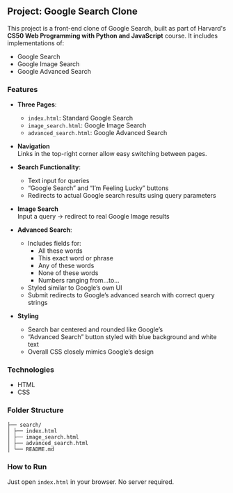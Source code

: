 ## Project: Google Search Clone

This project is a front-end clone of Google Search, built as part of Harvard's **CS50 Web Programming with Python and JavaScript** course. It includes implementations of:

- Google Search
- Google Image Search
- Google Advanced Search

### Features

- **Three Pages**:
  - `index.html`: Standard Google Search
  - `image_search.html`: Google Image Search
  - `advanced_search.html`: Google Advanced Search

- **Navigation**  
  Links in the top-right corner allow easy switching between pages.

- **Search Functionality**:
  - Text input for queries
  - “Google Search” and “I’m Feeling Lucky” buttons
  - Redirects to actual Google search results using query parameters

- **Image Search**  
  Input a query → redirect to real Google Image results

- **Advanced Search**:
  - Includes fields for:
    - All these words
    - This exact word or phrase
    - Any of these words
    - None of these words
    - Numbers ranging from...to...
  - Styled similar to Google’s own UI
  - Submit redirects to Google’s advanced search with correct query strings

- **Styling**
  - Search bar centered and rounded like Google’s
  - “Advanced Search” button styled with blue background and white text
  - Overall CSS closely mimics Google’s design

### Technologies

- HTML
- CSS

### Folder Structure
```text
├── search/
│ ├── index.html
│ ├── image_search.html
│ ├── advanced_search.html
│ └── README.md
```

### How to Run

Just open `index.html` in your browser. No server required.

